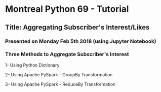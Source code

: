 # Montreal Python 69 - Tutorial
## Title: Aggregating Subscriber's Interest/Likes

### Presented on Monday Feb 5th 2018 (using Jupyter Notebook)
### Three Methods to Aggregate Subscriber's Interest 

  1- Using Python Dictionary
  
  2- Using Apache PySpark - GroupBy Transformation

  3- Using Apache PySpark - ReduceBy Transformation
